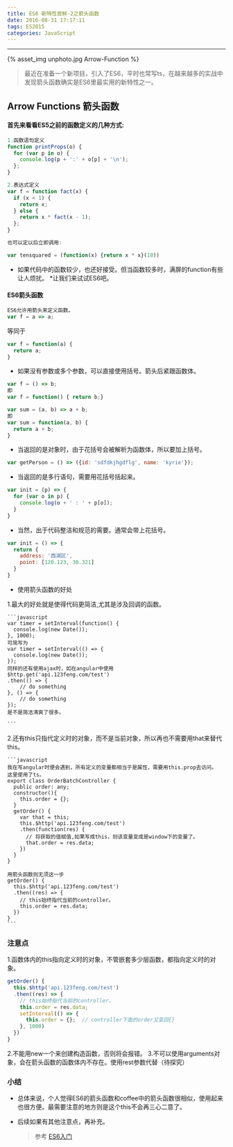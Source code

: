```yaml
---
title: ES6 新特性尝鲜-2之箭头函数
date: 2016-08-31 17:17:11
tags: ES2015
categories: JavaScript
---
```


<hr>

{% asset_img unphoto.jpg Arrow-Function %}

<blockquote>
	最近在准备一个新项目，引入了ES6，平时也常写ts，在越来越多的实战中发现箭头函数确实是ES6里最实用的新特性之一。

</blockquote>

<!--more-->

## Arrow Functions 箭头函数

####	首先来看看ES5之前的函数定义的几种方式:

```javascript
1.函数语句定义
function printProps(o) {
  for (var p in o) {
    console.log(p + ':' + o[p] + '\n');
  };
}

2.表达式定义
var f = function fact(x) {
  if (x < 1) {
    return x;
  } else {
    return x * fact(x - 1);
  };
}

也可以定以后立即调用:

var tensquared = (function(x) {return x * x}(10))

```

*	如果代码中的函数较少，也还好接受。但当函数较多时，满屏的function有些让人烦扰。
   *让我们来试试ES6吧。

#### ES6箭头函数

```javascript
ES6允许用箭头来定义函数。
var f = a => a;
```
等同于

```javascript
var f = function(a) {
  return a;
}
```

*	如果没有参数或多个参数，可以直接使用括号。箭头后紧跟函数体。

```javascript
var f = () => b;
即
var f = function() { return b;}

var sum = (a, b) => a + b;
即
var sum = function(a, b) {
  return a + b;
}
```

*	当返回的是对象时，由于花括号会被解析为函数体，所以要加上括号。

```javascript
var getPerson = () => ({id: 'sdfdkjhgdflg', name: 'kyrie'});
```

*	当返回的是多行语句，需要用花括号括起来。

```javascript
var init = (p) => {
  for (var o in p) {
    console.log(o + ' : ' + p[o]);
  }
}
```

*	当然，出于代码整洁和规范的需要。通常会带上花括号。

```javascript
var init = () => {
  return {
    address: '西湖区',
    point: [120.123, 30.321]
  }
}
```

*	使用箭头函数的好处

1.最大的好处就是使得代码更简洁,尤其是涉及回调的函数。

	​```javascript
	var timer = setInterval(function() {
	  console.log(new Date());
	}, 1000);
	可简写为
	var timer = setInterval(() => {
	  console.log(new Date());
	});
	同样的还有使用ajax时，如在angular中使用
	$http.get('api.123feng.com/test')
	.then(() => {
		// do something
	}, () => {
		// do something
	});
	是不是简洁清爽了很多。

	​```

2.还有this只指代定义时的对象，而不是当前对象，所以再也不需要用that来替代this。

	​```javascript
	我在写angular时便会遇到，所有定义的变量都相当于是属性，需要用this.prop去访问。
	这里使用了ts。
	export class OrderBatchController {
	  public order: any;
	  constructor(){
	    this.order = {};
	  }
	  getOrder() {
	    var that = this;
	    this.$http('api.123feng.com/test')
	    .then(function(res) {
	      // 将获取的值赋值,如果写成this，则该变量变成是window下的变量了。
	      that.order = res.data;
	    })
	  }
	}

	用箭头函数则无须这一步
	getOrder() {
	  this.$http('api.123feng.com/test')
	  .then((res) => {
	    // this始终指代当前的controller。
	    this.order = res.data;
	  })
	}
	​```

### 注意点

1.函数体内的this指向定义时的对象，不管嵌套多少层函数，都指向定义时的对象。
```javascript
getOrder() {
  this.$http('api.123feng.com/test')
  .then((res) => {
    // this始终指代当前的controller。
    this.order = res.data;
    setInterval(() => {
      this.order = {};  // controller下面的order又变回{}
    }, 1000)
  })
}
```

2.不能用new一个来创建构造函数，否则将会报错。
3.不可以使用arguments对象，会在箭头函数的函数体内不存在。使用rest参数代替（待探究）

### 小结

*  总体来说，个人觉得ES6的箭头函数和coffee中的箭头函数很相似，使用起来也很方便。最需要注意的地方则是这个this不会再三心二意了。
*  后续如果有其他注意点，再补充。

    >参考
    >[ES6入门](http://es6.ruanyifeng.com/#README)

